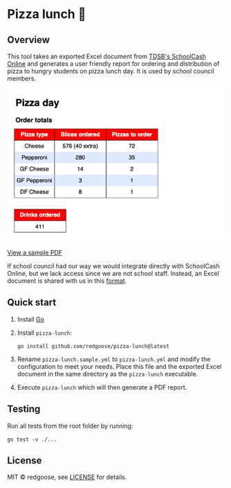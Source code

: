 # Pizza lunch 🍕

## Overview

This tool takes an exported Excel document from [TDSB's SchoolCash Online](https://tdsb.schoolcashonline.com/) and generates a user friendly report for ordering and distribution of pizza to hungry students on pizza lunch day. It is used by school council members.

![Sample PDF](docs/resources/pizza_lunch.png)

[View a sample PDF](https://github.com/redgoose/pizza-lunch/raw/main/docs/resources/pizza_lunch.pdf)

If school council had our way we would integrate directly with SchoolCash Online, but we lack access since we are not school staff. Instead, an Excel document is shared with us in this [format](https://github.com/redgoose/pizza-lunch/raw/main/docs/resources/pizza_lunch.xlsx).

## Quick start

1. Install [Go](https://golang.org/doc/install)
2. Install `pizza-lunch`:

	```
	go install github.com/redgoose/pizza-lunch@latest
	```
3. Rename `pizza-lunch.sample.yml` to `pizza-lunch.yml` and modify the configuration to meet your needs. Place this file and the exported Excel document in the same directory as the `pizza-lunch` executable.
4. Execute `pizza-lunch` which will then generate a PDF report.

## Testing

Run all tests from the root folder by running:

```
go test -v ./...
```

## License

MIT © redgoose, see [LICENSE](https://github.com/redgoose/pizza-lunch/blob/main/LICENSE) for details.